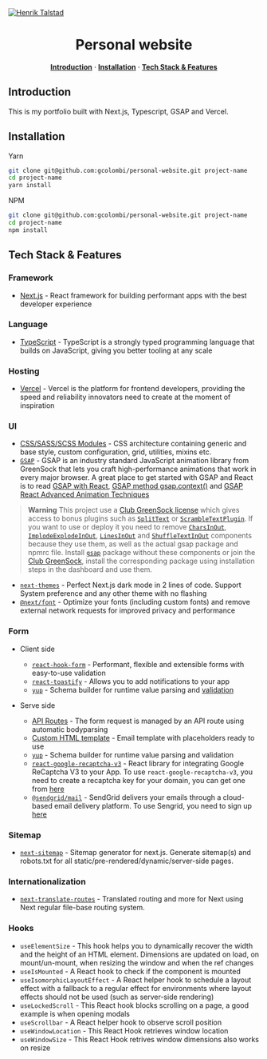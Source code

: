 <a href="https://www.henriktalstad.no">
    <img alt="Henrik Talstad" src="https://github.com/henriktalstad/portfolio-webiste/blob/master/public/static/og-image-en.png?raw=true">
</a>

<h1 align="center">Personal website</h1>

<p align="center">
    <a href="#introduction"><strong>Introduction</strong></a> ·
    <a href="#installation"><strong>Installation</strong></a> ·
    <a href="#tech-stack--features"><strong>Tech Stack & Features</strong></a>
</p>

## Introduction

This is my portfolio built with Next.js, Typescript, GSAP and Vercel.

## Installation

Yarn
```sh 
git clone git@github.com:gcolombi/personal-website.git project-name
cd project-name
yarn install
```

NPM
```sh 
git clone git@github.com:gcolombi/personal-website.git project-name
cd project-name
npm install
```

## Tech Stack & Features

### Framework

- [Next.js](https://nextjs.org/) - React framework for building performant apps with the best developer experience

### Language

- [TypeScript](https://www.typescriptlang.org/) - TypeScript is a strongly typed programming language that builds on JavaScript, giving you better tooling at any scale

### Hosting

- [Vercel](https://vercel.com/) - Vercel is the platform for frontend developers, providing the speed and reliability innovators need to create at the moment of inspiration

### UI

- [CSS/SASS/SCSS Modules](https://nextjs.org/docs/app/building-your-application/styling/css-modules) - CSS architecture containing generic and base style, custom configuration, grid, utilities, mixins etc.
-   [`GSAP`](https://github.com/greensock/GSAP) - GSAP is an industry standard JavaScript animation library from GreenSock that lets you craft high-performance animations that work in every major browser. A great place to get started with GSAP and React is to read [GSAP with React](https://gsap.com/resources/React), [GSAP method gsap.context()](<https://gsap.com/docs/v3/GSAP/gsap.context()/>) and [GSAP React Advanced Animation Techniques](https://gsap.com/resources/react-advanced)

> **Warning**
This project use a [Club GreenSock license](https://greensock.com/club/) which gives access to bonus plugins such as [`SplitText`](https://greensock.com/docs/v3/Plugins/SplitText) or [`ScrambleTextPlugin`](https://greensock.com/docs/v3/Plugins/ScrambleTextPlugin). If you want to use or deploy it you need to remove [`CharsInOut`](https://github.com/gcolombi/personal-website/blob/master/components/shared/gsap/CharsInOut.tsx), [`ImplodeExplodeInOut`](https://github.com/gcolombi/personal-website/blob/master/components/shared/gsap/ImplodeExplodeInOut.tsx), [`LinesInOut`](https://github.com/gcolombi/personal-website/blob/master/components/shared/gsap/LinesInOut.tsx) and [`ShuffleTextInOut`](https://github.com/gcolombi/personal-website/blob/master/components/shared/gsap/ShuffleTextInOut.tsx) components because they use them, as well as the actual gsap package and npmrc file. Install [`gsap`](https://github.com/greensock/GSAP#npm) package without these components or join the [Club GreenSock](https://greensock.com/club/), install the corresponding package using installation steps in the dashboard and use them.

- [`next-themes`](https://github.com/pacocoursey/next-themes) - Perfect Next.js dark mode in 2 lines of code. Support System preference and any other theme with no flashing
- [`@next/font`](https://nextjs.org/docs/basic-features/font-optimization) - Optimize your fonts (including custom fonts) and remove external network requests for improved privacy and performance

### Form

- Client side
    - [`react-hook-form`](https://react-hook-form.com/) - Performant, flexible and extensible forms with easy-to-use validation
    - [`react-toastify`](https://github.com/fkhadra/react-toastify) - Allows you to add notifications to your app
    - [`yup`](https://github.com/jquense/yup) - Schema builder for runtime value parsing and [validation](https://react-hook-form.com/get-started/#schemavalidation)

- Serve side
    - [API Routes](https://nextjs.org/docs/api-routes/introduction) - The form request is managed by an API route using automatic bodyparsing
    - [Custom HTML template](https://github.com/gcolombi/personal-website/blob/master/public/templates/email.html) - Email template with placeholders ready to use
    - [`yup`](https://github.com/jquense/yup) - Schema builder for runtime value parsing and validation
    - [`react-google-recaptcha-v3`](https://github.com/t49tran/react-google-recaptcha-v3) - React library for integrating Google ReCaptcha V3 to your App. To use `react-google-recaptcha-v3`, you need to create a recaptcha key for your domain, you can get one from [here](https://www.google.com/recaptcha/about/)
    - [`@sendgrid/mail`](https://github.com/sendgrid/sendgrid-nodejs) - SendGrid delivers your emails through a cloud-based email delivery platform. To use Sengrid, you need to sign up [here](https://signup.sendgrid.com/)

### Sitemap

- [`next-sitemap`](https://github.com/iamvishnusankar/next-sitemap) - Sitemap generator for next.js. Generate sitemap(s) and robots.txt for all static/pre-rendered/dynamic/server-side pages.

### Internationalization
- [`next-translate-routes`](https://github.com/hozana/next-translate-routes) - Translated routing and more for Next using Next regular file-base routing system.

### Hooks

- `useElementSize` - This hook helps you to dynamically recover the width and the height of an HTML element. Dimensions are updated on load, on mount/un-mount, when resizing the window and when the ref changes
- `useIsMounted` - A React hook to check if the component is mounted
- `useIsomorphicLayoutEffect` - A React helper hook to schedule a layout effect with a fallback to a regular effect for environments where layout effects should not be used (such as server-side rendering)
- `useLockedScroll` - This React hook blocks scrolling on a page, a good example is when opening modals
- `useScrollbar` - A React helper hook to observe scroll position
- `useWindowLocation` - This React Hook retrieves window location
- `useWindowSize` - This React Hook retrives window dimensions also works on resize